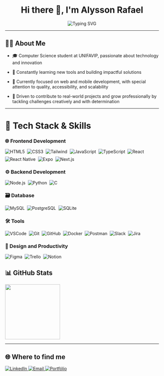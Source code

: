<h1 align="center">Hi there 👋, I'm Alysson Rafael</h1>

<p align="center">
  <img src="https://readme-typing-svg.herokuapp.com?font=Fira+Code&size=22&pause=1000&color=4C91E4&center=true&vCenter=true&width=500&lines=Full+Stack+Developer;Amateur+Designer;Navigate+imagination+and+challenges" alt="Typing SVG" />
</p>

---

## 👨‍💻 About Me

- 🎓 Computer Science student at UNIFAVIP, passionate about technology and innovation

- 🤔 Constantly learning new tools and building impactful solutions

- 🌱 Currently focused on web and mobile development, with special attention to quality, accessibility, and scalability

- 🚀 Driven to contribute to real-world projects and grow professionally by tackling challenges creatively and with determination

---

# 🚀 Tech Stack & Skills  

### 🌐 Frontend Development
<div style="display: flex; flex-wrap: wrap; justify-content: start; gap: 8px; margin: 16px 0;">
  <img src="https://img.shields.io/badge/-HTML5-E34F26?style=for-the-badge&logo=html5&logoColor=white" alt="HTML5">
  <img src="https://img.shields.io/badge/-CSS3-1572B6?style=for-the-badge&logo=css3&logoColor=white" alt="CSS3">
  <img src="https://img.shields.io/badge/-Tailwind_CSS-38B2AC?style=for-the-badge&logo=tailwind-css&logoColor=white" alt="Tailwind">
  <img src="https://img.shields.io/badge/-JavaScript-F7DF1E?style=for-the-badge&logo=javascript&logoColor=black" alt="JavaScript">
  <img src="https://img.shields.io/badge/-TypeScript-007ACC?style=for-the-badge&logo=typescript&logoColor=white" alt="TypeScript">
  <img src="https://img.shields.io/badge/-React-61DAFB?style=for-the-badge&logo=react&logoColor=black" alt="React">
  <img src="https://img.shields.io/badge/-React_Native-61DAFB?style=for-the-badge&logo=react&logoColor=black" alt="React Native">
  <img src="https://img.shields.io/badge/-Expo-000020?style=for-the-badge&logo=expo&logoColor=white" alt="Expo">
  <img src="https://img.shields.io/badge/-Next.js-000000?style=for-the-badge&logo=nextdotjs&logoColor=white" alt="Next.js">
</div>

### ⚙️ Backend Development
<div style="display: flex; flex-wrap: wrap; justify-content: start; gap: 8px; margin: 16px 0;">
  <img src="https://img.shields.io/badge/-Node.js-339933?style=for-the-badge&logo=nodedotjs&logoColor=white" alt="Node.js">
  <img src="https://img.shields.io/badge/-Python-3776AB?style=for-the-badge&logo=python&logoColor=white" alt="Python">
  <img src="https://img.shields.io/badge/-C-A8B9CC?style=for-the-badge&logo=c&logoColor=white" alt="C">
</div>

### 🗃️ Database
<div style="display: flex; flex-wrap: wrap; justify-content: start; gap: 8px; margin: 16px 0;">
  <img src="https://img.shields.io/badge/-MySQL-4479A1?style=for-the-badge&logo=mysql&logoColor=white" alt="MySQL">
  <img src="https://img.shields.io/badge/-PostgreSQL-336791?style=for-the-badge&logo=postgresql&logoColor=white" alt="PostgreSQL">
  <img src="https://img.shields.io/badge/-SQLite-003B57?style=for-the-badge&logo=sqlite&logoColor=white" alt="SQLite">
</div>

### 🛠️ Tools
<div style="display: flex; flex-wrap: wrap; justify-content: start; gap: 8px; margin: 16px 0;">
  <img src="https://img.shields.io/badge/-VSCode-007ACC?style=for-the-badge&logo=visual-studio-code&logoColor=white" alt="VSCode">
  <img src="https://img.shields.io/badge/-Git-F05032?style=for-the-badge&logo=git&logoColor=white" alt="Git">
  <img src="https://img.shields.io/badge/-GitHub-181717?style=for-the-badge&logo=github&logoColor=white" alt="GitHub">
  <img src="https://img.shields.io/badge/-Docker-2496ED?style=for-the-badge&logo=docker&logoColor=white" alt="Docker">
  <img src="https://img.shields.io/badge/-Postman-FF6C37?style=for-the-badge&logo=postman&logoColor=white" alt="Postman">
  <img src="https://img.shields.io/badge/-Slack-4A154B?style=for-the-badge&logo=slack&logoColor=white" alt="Slack">
  <img src="https://img.shields.io/badge/-Jira-0052CC?style=for-the-badge&logo=jira&logoColor=white" alt="Jira">
</div>

### 🎨 Design and Productivity
<div style="display: flex; flex-wrap: wrap; justify-content: start; gap: 8px; margin: 16px 0;">
  <img src="https://img.shields.io/badge/-Figma-F24E1E?style=for-the-badge&logo=figma&logoColor=white" alt="Figma">
  <img src="https://img.shields.io/badge/-Trello-0079BF?style=for-the-badge&logo=trello&logoColor=white" alt="Trello">
  <img src="https://img.shields.io/badge/-Notion-000000?style=for-the-badge&logo=notion&logoColor=white" alt="Notion">
</div>


## 📊 GitHub Stats

<p align="start">
  <img height="180em" src="https://github-readme-stats.vercel.app/api?username=alyssonrafael&theme=chartreuse-dark&show_icons=true&icon_color=63FF84" />
</p>

---

## 🌐 Where to find me

<div align="start">
  <a href="https://www.linkedin.com/in/alyssonrafael/" target="_blank">
    <img src="https://img.shields.io/badge/-LinkedIn-blue?style=flat-square&logo=linkedin&logoColor=white" alt="LinkedIn" />
  </a>
  <a href="mailto:alyssonrafael11@gmail.com" target="_blank">
    <img src="https://img.shields.io/badge/-Email-D14836?style=flat-square&logo=gmail&logoColor=white" alt="Email" />
  </a>
  <a href="https://portifolio-alyssonrafael-2-0-ten.vercel.app/en" target="_blank">
    <img src="https://img.shields.io/badge/-Portfólio-000?style=flat-square&logo=nextdotjs&logoColor=white" alt="Portfólio" />
  </a>
</div>

